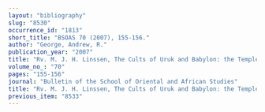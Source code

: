 ```yaml
---
layout: "bibliography"
slug: "8530"
occurrence_id: "1813"
short_title: "BSOAS 70 (2007), 155-156."
author: "George, Andrew, R."
publication_year: "2007"
title: "Rv. M. J. H. Linssen, The Cults of Uruk and Babylon: the Temple Ritual Texts as Evidence for Hellenistic Cult Practice."
volume_no_: "70"
pages: "155-156"
journal: "Bulletin of the School of Oriental and African Studies"
title: "Rv. M. J. H. Linssen, The Cults of Uruk and Babylon: the Temple Ritual Texts as Evidence for Hellenistic Cult Practice."
previous_item: "8533"
---
```

